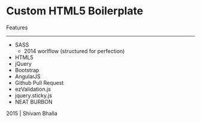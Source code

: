 Custom HTML5 Boilerplate
========================

Features
________

- SASS
  - 2014 worlflow (structured for perfection)
- HTML5
- jQuery
- Bootstrap
- AngularJS 
- Github Pull Request
- ezValidation.js
- jquery.sticky.js
- NEAT BURBON

2015 | Shivam Bhalla
